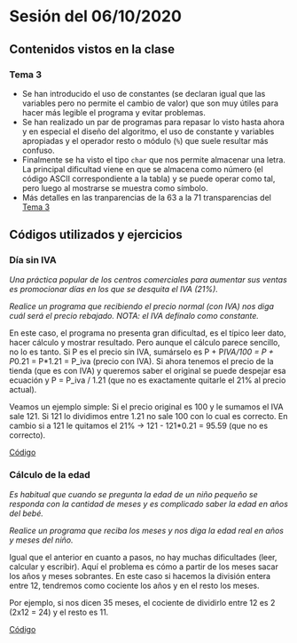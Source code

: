 # Sesión del 06/10/2020

## Contenidos vistos en la clase

### Tema 3
* Se han introducido el uso de constantes (se declaran igual que las variables pero no permite el cambio de valor) que son muy útiles para hacer más legible el programa y evitar problemas.
* Se han realizado un par de programas para repasar lo visto hasta ahora y en especial el diseño del algoritmo, el uso de constante y variables apropiadas y el operador resto o módulo (`%`) que suele resultar más confuso.
* Finalmente se ha visto el tipo `char` que nos permite almacenar una letra. La principal dificultad viene en que se almacena como número (el código ASCII correspondiente a la tabla) y se puede operar como tal, pero luego al mostrarse se muestra como símbolo.
* Más detalles en las tranparencias de la 63 a la 71 transparencias del [Tema 3](https://eii.cv.uma.es/pluginfile.php/233673/mod_resource/content/3/Tema%203.pdf)

## Códigos utilizados y ejercicios

### Día sin IVA

*Una práctica popular de los centros comerciales para aumentar sus ventas es promocionar días en los que se desquita el IVA (21%).*

*Realice un programa que recibiendo el precio normal (con IVA) nos diga cuál será el precio rebajado. NOTA: el IVA defínalo como constante.*

En este caso, el programa no presenta gran dificultad, es el típico leer dato, hacer cálculo y mostrar resultado. Pero aunque el cálculo parece sencillo, no lo es tanto. Si P es el precio sin IVA, sumárselo es P + P*IVA/100 = P + P*0.21 = P*1.21 = P_iva (precio con IVA). Si ahora tenemos el precio de la tienda (que es con IVA) y queremos saber el original se puede despejar esa ecuación y P = P_iva / 1.21 (que no es exactamente quitarle el 21% al precio actual).

Veamos un ejemplo simple: Si el precio original es 100 y le sumamos el IVA sale 121. Si 121 lo dividimos entre 1.21 no sale 100 con lo cual es correcto. En cambio si a 121 le quitamos el 21% -> 121 - 121*0.21 = 95.59 (que no es correcto).

[Código](sesion20.10.06/dia_sin_iva.cpp)

### Cálculo de la edad

*Es habitual que cuando se pregunta la edad de un niño pequeño se responda con la cantidad de meses y es complicado saber la edad en años del bebé.*

*Realice un programa que reciba los meses y nos diga la edad real en años y meses del niño.*

Igual que el anterior en cuanto a pasos, no hay muchas dificultades (leer, calcular y escribir). Aquí el problema es cómo a partir de los meses sacar los años y meses sobrantes. En este caso si hacemos la división entera entre 12, tendremos como cociente los años y en el resto los meses.

Por ejemplo, si nos dicen 35 meses, el cociente de dividirlo entre 12 es 2 (2x12 = 24) y el resto es 11.

[Código](sesion20.10.06/calculo_edad.cpp)




